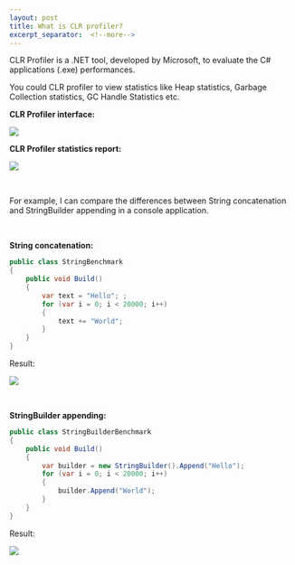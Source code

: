 ```yaml
---
layout: post
title: What is CLR profiler?
excerpt_separator:  <!--more-->
---
```


CLR Profiler is a .NET tool, developed by Microsoft, to evaluate the C# applications (.exe) performances.

You could CLR profiler to view statistics like Heap statistics, Garbage Collection statistics, GC Handle Statistics etc.

<b>CLR Profiler interface:</b>

![](./../../../assets/images/CLR_Profiler/CLR_Profiler.PNG)


<b>CLR Profiler statistics report:</b>

![](./../../../assets/images/CLR_Profiler/CLR_profiler_stats.PNG)


<br/>


For example, I can compare the differences between String concatenation and StringBuilder appending in a console application.

<br />

<b>String concatenation:</b>

```csharp
public class StringBenchmark
{
    public void Build()
    {
        var text = "Hello"; ;
        for (var i = 0; i < 20000; i++)
        {
            text += "World";
        }
    }
}
```

Result:

![](./../../../assets/images/CLR_Profiler/StringBenchmark.PNG)


<br/>


<b>StringBuilder appending:</b>
```csharp
public class StringBuilderBenchmark
{
    public void Build()
    {
        var builder = new StringBuilder().Append("Hello");
        for (var i = 0; i < 20000; i++)
        {
            builder.Append("World");
        }
    }
}
```

Result:

![](./../../../assets/images/CLR_Profiler/StringBuilderBenchmark.PNG)


